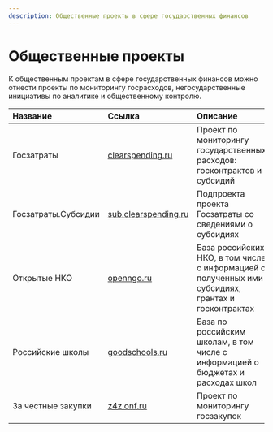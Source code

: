 ```yaml
---
description: Общественные проекты в сфере государственных финансов
---
```


# Общественные проекты

К общественным проектам в сфере государственных финансов можно отнести проекты по мониторингу госрасходов, негосударственные инициативы по аналитике и общественному контролю.

| Название | Ссылка | Описание |  Авторы |
| :--- | :--- | :--- | :--- |
| Госзатраты | [clearspending.ru](http://clearspending.ru) | Проект по мониторингу государственных расходов: госконтрактов и субсидий | [Комитет гражданских инициатив](http://komitetgi.ru), [АНО Инфокультура](http://infoculture.ru) |
| Госзатраты.Субсидии | [sub.clearspending.ru](http://sub.clearspending.ru) | Подпроекта проекта Госзатраты со сведениями о субсидиях | Комитет гражданских инициатив, АНО Инфокультура |
| Открытые НКО | [openngo.ru](http://openngo.ru) | База российских НКО, в том числе с информацией о полученных ими субсидиях, грантах и госконтрактах | Комитет гражданских инициатив, АНО Инфокультура |
| Российские школы | [goodschools.ru](https://goodschools.ru) | База по российским школам, в том числе с информацией о бюджетах и расходах школ | Сергей Устинов |
| За честные закупки | [z4z.onf.ru](http://z4z.onf.ru/) | Проект по мониторингу госзакупок | [Общероссийский народный фронт](http://onf.ru) |



